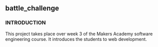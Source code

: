 ## battle_challenge

### INTRODUCTION

This project takes place over week 3 of the Makers Academy software engineering course. It introduces the students to web development.